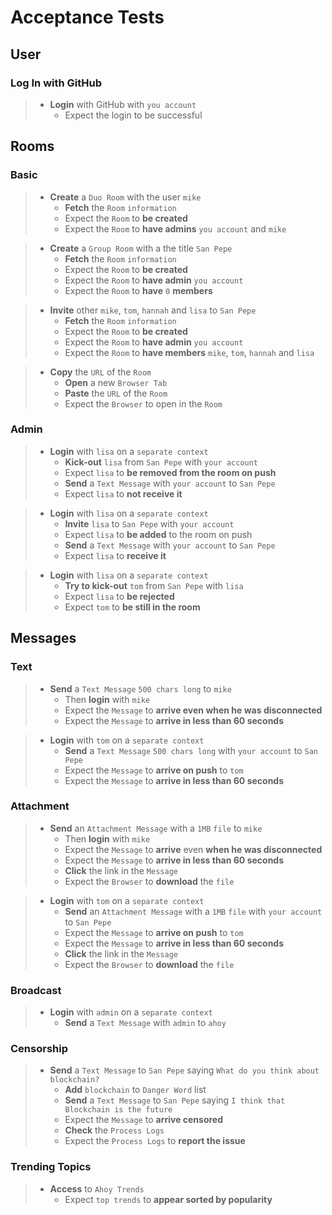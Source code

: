 # Acceptance Tests

## User

### Log In with GitHub

> - **Login** with GitHub with `you account`
>   - Expect the login to be successful

## Rooms

### Basic

> - **Create** a `Duo Room` with the user `mike`
>   - **Fetch** the `Room` `information`
>   - Expect the `Room` to **be created**
>   - Expect the `Room` to **have admins** `you account` and `mike`

> - **Create** a `Group Room` with a the title `San Pepe`
>   - **Fetch** the `Room` `information`
>   - Expect the `Room` to **be created**
>   - Expect the `Room` to **have admin** `you account`
>   - Expect the `Room` to **have** `0` **members**

> - **Invite** other `mike`, `tom`, `hannah` and `lisa` to `San Pepe`
>   - **Fetch** the `Room` `information`
>   - Expect the `Room` to **be created**
>   - Expect the `Room` to **have admin** `you account`
>   - Expect the `Room` to **have members** `mike`, `tom`, `hannah` and `lisa`

> - **Copy** the `URL` of the `Room`
>   - **Open** a new `Browser Tab`
>   - **Paste** the `URL` of the `Room`
>   - Expect the `Browser` to open in the `Room`

### Admin

> - **Login** with `lisa` on a `separate context`
>   - **Kick-out** `lisa` from `San Pepe` with `your account`
>   - Expect `lisa` to **be removed from the room on push**
>   - **Send** a `Text Message` with `your account` to `San Pepe`
>   - Expect `lisa` to **not receive it**

> - **Login** with `lisa` on a `separate context`
>   - **Invite** `lisa` to `San Pepe` with `your account`
>   - Expect `lisa` to **be added** to the room on push
>   - **Send** a `Text Message` with `your account` to `San Pepe`
>   - Expect `lisa` to **receive it**

> - **Login** with `lisa` on a `separate context`
>   - **Try to kick-out** `tom` from `San Pepe` with `lisa`
>   - Expect `lisa` to **be rejected**
>   - Expect `tom` to **be still in the room**

## Messages

### Text

> - **Send** a `Text Message` `500 chars long` to `mike`
>   - Then **login** with `mike`
>   - Expect the `Message` to **arrive even when he was disconnected**
>   - Expect the `Message` to **arrive in less than 60 seconds**

> - **Login** with `tom` on a `separate context`
>   - **Send** a `Text Message` `500 chars long` with `your account` to `San Pepe`
>   - Expect the `Message` to **arrive on push** to `tom`
>   - Expect the `Message` to **arrive in less than 60 seconds**

### Attachment

> - **Send** an `Attachment Message` with a `1MB` `file` to `mike`
>   - Then **login** with `mike`
>   - Expect the `Message` to **arrive** even **when he was disconnected**
>   - Expect the `Message` to **arrive in less than 60 seconds**
>   - **Click** the link in the `Message`
>   - Expect the `Browser` to **download** the `file`

> - **Login** with `tom` on a `separate context`
>   - **Send** an `Attachment Message` with a `1MB` `file` with `your account` to `San Pepe`
>   - Expect the `Message` to **arrive on push** to `tom`
>   - Expect the `Message` to **arrive in less than 60 seconds**
>   - **Click** the link in the `Message`
>   - Expect the `Browser` to **download** the `file`

### Broadcast

> - **Login** with `admin` on a `separate context`
>   - **Send** a `Text Message` with `admin` to `ahoy`

### Censorship

> - **Send** a `Text Message` to `San Pepe` saying `What do you think about blockchain?`
>   - **Add** `blockchain` to `Danger Word` list
>   - **Send** a `Text Message` to `San Pepe` saying `I think that Blockchain is the future`
>   - Expect the `Message` to **arrive censored**
>   - **Check** the `Process Logs`
>   - Expect the `Process Logs` to **report the issue**

### Trending Topics

> - **Access** to `Ahoy Trends`
>   - Expect `top trends` to **appear sorted by popularity**
